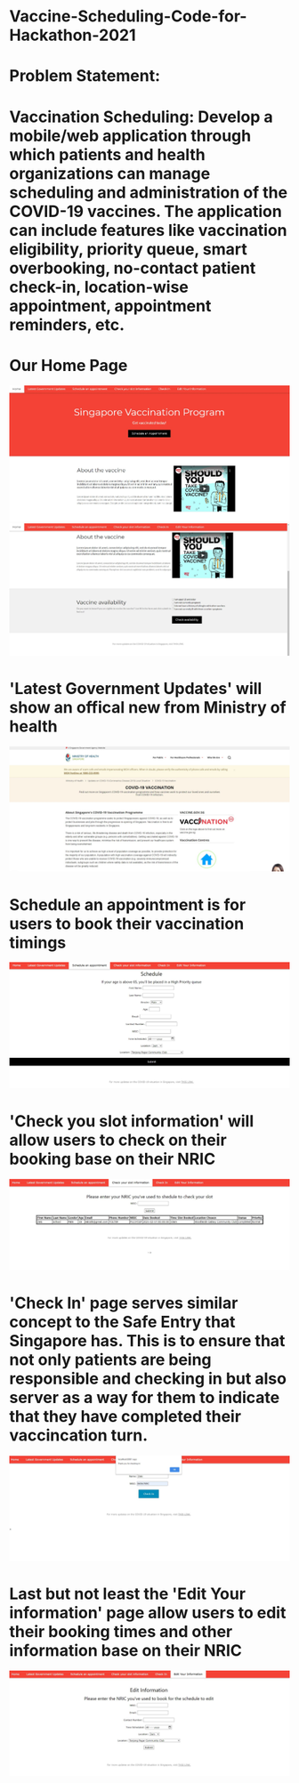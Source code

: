 # Vaccine-Scheduling-Code-for-Hackathon-2021
# Problem Statement: 
# Vaccination Scheduling: Develop a mobile/web application through which patients and health organizations can manage scheduling and administration of the COVID-19 vaccines. The application can include features like vaccination eligibility, priority queue, smart overbooking, no-contact patient check-in, location-wise appointment, appointment reminders, etc.

# Our Home Page
![](Images/Main1.JPG)
![](Images/Main2.JPG)

# 'Latest Government Updates' will show an offical new from Ministry of health
![](Images/Offical.JPG)

# Schedule an appointment is for users to book their vaccination timings
![](Images/Schedule.JPG)

# 'Check you slot information' will allow users to check on their booking base on their NRIC
![](Images/Check.JPG)

# 'Check In' page serves similar concept to the Safe Entry that Singapore has. This is to ensure that not only patients are being responsible and checking in but also server as a way for them to indicate that they have completed their vaccincation turn.
![](Images/Check%20in.JPG)

# Last but not least the 'Edit Your information' page allow users to edit their booking times and other information base on their NRIC
![](Images/Edit.JPG)
